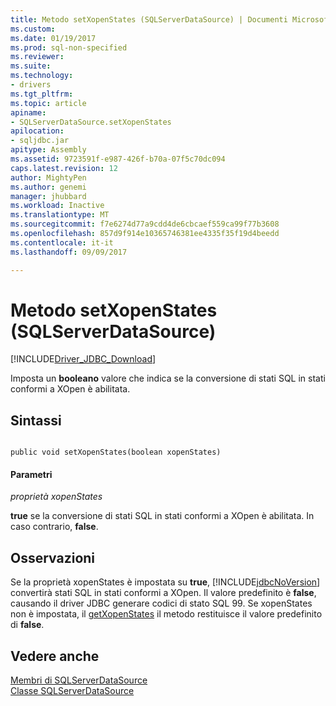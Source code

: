 ```yaml
---
title: Metodo setXopenStates (SQLServerDataSource) | Documenti Microsoft
ms.custom: 
ms.date: 01/19/2017
ms.prod: sql-non-specified
ms.reviewer: 
ms.suite: 
ms.technology:
- drivers
ms.tgt_pltfrm: 
ms.topic: article
apiname:
- SQLServerDataSource.setXopenStates
apilocation:
- sqljdbc.jar
apitype: Assembly
ms.assetid: 9723591f-e987-426f-b70a-07f5c70dc094
caps.latest.revision: 12
author: MightyPen
ms.author: genemi
manager: jhubbard
ms.workload: Inactive
ms.translationtype: MT
ms.sourcegitcommit: f7e6274d77a9cdd4de6cbcaef559ca99f77b3608
ms.openlocfilehash: 857d9f914e10365746381ee4335f35f19d4beedd
ms.contentlocale: it-it
ms.lasthandoff: 09/09/2017

---
```

# <a name="setxopenstates-method-sqlserverdatasource"></a>Metodo setXopenStates (SQLServerDataSource)
[!INCLUDE[Driver_JDBC_Download](../../../includes/driver_jdbc_download.md)]

  Imposta un **booleano** valore che indica se la conversione di stati SQL in stati conformi a XOpen è abilitata.  
  
## <a name="syntax"></a>Sintassi  
  
```  
  
public void setXopenStates(boolean xopenStates)  
```  
  
#### <a name="parameters"></a>Parametri  
 *proprietà xopenStates*  
  
 **true** se la conversione di stati SQL in stati conformi a XOpen è abilitata. In caso contrario, **false**.  
  
## <a name="remarks"></a>Osservazioni  
 Se la proprietà xopenStates è impostata su **true**, [!INCLUDE[jdbcNoVersion](../../../includes/jdbcnoversion_md.md)] convertirà stati SQL in stati conformi a XOpen. Il valore predefinito è **false**, causando il driver JDBC generare codici di stato SQL 99. Se xopenStates non è impostata, il [getXopenStates](../../../connect/jdbc/reference/getxopenstates-method-sqlserverdatasource.md) il metodo restituisce il valore predefinito di **false**.  
  
## <a name="see-also"></a>Vedere anche  
 [Membri di SQLServerDataSource](../../../connect/jdbc/reference/sqlserverdatasource-members.md)   
 [Classe SQLServerDataSource](../../../connect/jdbc/reference/sqlserverdatasource-class.md)  
  
  

